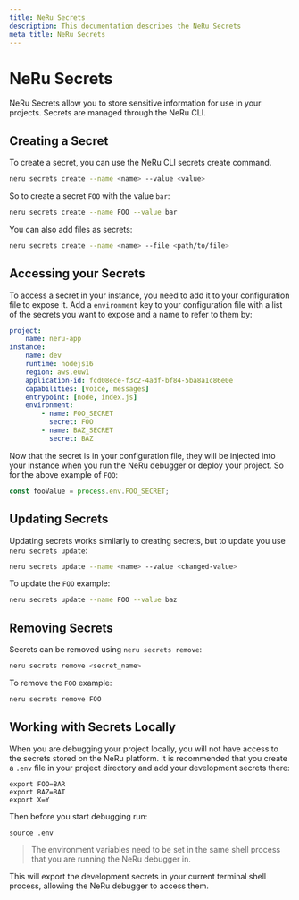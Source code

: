 ```yaml
---
title: NeRu Secrets
description: This documentation describes the NeRu Secrets
meta_title: NeRu Secrets
---
```


# NeRu Secrets

NeRu Secrets allow you to store sensitive information for use in your projects. Secrets are managed through the NeRu CLI.

## Creating a Secret

To create a secret, you can use the NeRu CLI secrets create command.

```sh
neru secrets create --name <name> --value <value>
```

So to create a secret `FOO` with the value `bar`:

```sh
neru secrets create --name FOO --value bar
```

You can also add files as secrets:

```sh
neru secrets create --name <name> --file <path/to/file>
```

## Accessing your Secrets

To access a secret in your instance, you need to add it to your configuration file to expose it. Add a `environment` key to your configuration file with a list of the secrets you want to expose and a name to refer to them by:

```yml
project:
    name: neru-app
instance:
    name: dev
    runtime: nodejs16
    region: aws.euw1
    application-id: fcd08ece-f3c2-4adf-bf84-5ba8a1c86e0e
    capabilities: [voice, messages]
    entrypoint: [node, index.js]
    environment:
        - name: FOO_SECRET
          secret: FOO
        - name: BAZ_SECRET
          secret: BAZ
```

Now that the secret is in your configuration file, they will be injected into your instance when you run the NeRu debugger or deploy your project. So for the above example of `FOO`:

```javascript
const fooValue = process.env.FOO_SECRET;
```

## Updating Secrets

Updating secrets works similarly to creating secrets, but to update you use `neru secrets update`:

```sh
neru secrets update --name <name> --value <changed-value>
```

To update the `FOO` example:

```sh
neru secrets update --name FOO --value baz
```

## Removing Secrets

Secrets can be removed using `neru secrets remove`:

```sh
neru secrets remove <secret_name>
```

To remove the `FOO` example:

```sh
neru secrets remove FOO
```

## Working with Secrets Locally

When you are debugging your project locally, you will not have access to the secrets stored on the NeRu platform. It is recommended that you create a `.env` file in your project directory and add your development secrets there:

```
export FOO=BAR
export BAZ=BAT
export X=Y
```

Then before you start debugging run:

```
source .env
```

> The environment variables need to be set in the same shell process that you are running the NeRu debugger in. 

This will export the development secrets in your current terminal shell process, allowing the NeRu debugger to access them.